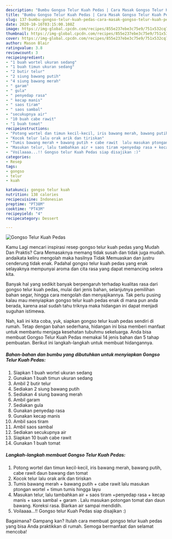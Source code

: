 ```yaml
---
description: "Bumbu Gongso Telur Kuah Pedas | Cara Masak Gongso Telur Kuah Pedas Yang Bisa Manjain Lidah"
title: "Bumbu Gongso Telur Kuah Pedas | Cara Masak Gongso Telur Kuah Pedas Yang Bisa Manjain Lidah"
slug: 137-bumbu-gongso-telur-kuah-pedas-cara-masak-gongso-telur-kuah-pedas-yang-bisa-manjain-lidah
date: 2020-10-16T03:15:00.108Z
image: https://img-global.cpcdn.com/recipes/855e237ebe3c75e9/751x532cq70/gongso-telur-kuah-pedas-foto-resep-utama.jpg
thumbnail: https://img-global.cpcdn.com/recipes/855e237ebe3c75e9/751x532cq70/gongso-telur-kuah-pedas-foto-resep-utama.jpg
cover: https://img-global.cpcdn.com/recipes/855e237ebe3c75e9/751x532cq70/gongso-telur-kuah-pedas-foto-resep-utama.jpg
author: Mason Blair
ratingvalue: 3.8
reviewcount: 3
recipeingredient:
- "1 buah wortel ukuran sedang"
- "1 buah timun ukuran sedang"
- "2 butir telur"
- "2 siung bawang putih"
- "4 siung bawang merah"
- " garam"
- " gula"
- " penyedap rasa"
- " kecap manis"
- " saos tiram"
- " saos sambal"
- "secukupnya air"
- "10 buah cabe rawit"
- "1 buah tomat"
recipeinstructions:
- "Potong wortel dan timun kecil-kecil, iris bawang merah, bawang putih, cabe rawit daun bawang dan tomat"
- "Kocok telur lalu orak arik dan tiriskan"
- "Tumis bawang merah + bawang putih + cabe rawit  lalu masukan ptongan wortel + timun tumis hingga layu"
- "Masukan telur, lalu tambahkan air + saos tiram +penyedap rasa + kecap manis + saos sambal + garam . Lalu masukan potongan tomat dan daun bawang. Koreksi rasa. Biarkan air sampai mendidih."
- "Voilaaaa...!! Gongso telur Kuah Pedas siap disajikan :)"
categories:
- Resep
tags:
- gongso
- telur
- kuah

katakunci: gongso telur kuah 
nutrition: 138 calories
recipecuisine: Indonesian
preptime: "PT38M"
cooktime: "PT43M"
recipeyield: "4"
recipecategory: Dessert

---
```



![Gongso Telur Kuah Pedas](https://img-global.cpcdn.com/recipes/855e237ebe3c75e9/751x532cq70/gongso-telur-kuah-pedas-foto-resep-utama.jpg)

Kamu Lagi mencari inspirasi resep gongso telur kuah pedas yang Mudah Dan Praktis? Cara Memasaknya memang tidak susah dan tidak juga mudah. andaikata keliru mengolah maka hasilnya Tidak Memuaskan dan justru cenderung tidak enak. Padahal gongso telur kuah pedas yang enak selayaknya mempunyai aroma dan cita rasa yang dapat memancing selera kita.

Banyak hal yang sedikit banyak berpengaruh terhadap kualitas rasa dari gongso telur kuah pedas, mulai dari jenis bahan, selanjutnya pemilihan bahan segar, hingga cara mengolah dan menyajikannya. Tak perlu pusing kalau mau menyiapkan gongso telur kuah pedas enak di mana pun anda berada, karena asal sudah tahu triknya maka hidangan ini dapat menjadi suguhan istimewa.




Nah, kali ini kita coba, yuk, siapkan gongso telur kuah pedas sendiri di rumah. Tetap dengan bahan sederhana, hidangan ini bisa memberi manfaat untuk membantu menjaga kesehatan tubuhmu sekeluarga. Anda bisa membuat Gongso Telur Kuah Pedas memakai 14 jenis bahan dan 5 tahap pembuatan. Berikut ini langkah-langkah untuk membuat hidangannya.

<!--inarticleads1-->

##### Bahan-bahan dan bumbu yang dibutuhkan untuk menyiapkan Gongso Telur Kuah Pedas:

1. Siapkan 1 buah wortel ukuran sedang
1. Gunakan 1 buah timun ukuran sedang
1. Ambil 2 butir telur
1. Sediakan 2 siung bawang putih
1. Sediakan 4 siung bawang merah
1. Ambil  garam
1. Sediakan  gula
1. Gunakan  penyedap rasa
1. Gunakan  kecap manis
1. Ambil  saos tiram
1. Ambil  saos sambal
1. Sediakan secukupnya air
1. Siapkan 10 buah cabe rawit
1. Gunakan 1 buah tomat




<!--inarticleads2-->

##### Langkah-langkah membuat Gongso Telur Kuah Pedas:

1. Potong wortel dan timun kecil-kecil, iris bawang merah, bawang putih, cabe rawit daun bawang dan tomat
1. Kocok telur lalu orak arik dan tiriskan
1. Tumis bawang merah + bawang putih + cabe rawit  lalu masukan ptongan wortel + timun tumis hingga layu
1. Masukan telur, lalu tambahkan air + saos tiram +penyedap rasa + kecap manis + saos sambal + garam . Lalu masukan potongan tomat dan daun bawang. Koreksi rasa. Biarkan air sampai mendidih.
1. Voilaaaa...!! Gongso telur Kuah Pedas siap disajikan :)




Bagaimana? Gampang kan? Itulah cara membuat gongso telur kuah pedas yang bisa Anda praktikkan di rumah. Semoga bermanfaat dan selamat mencoba!
